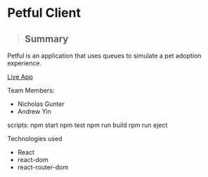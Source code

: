 <!-- Both repos in this project should have README.md files.

Put all your team members names on the README.md for both client and server
The client's README should reflect the introduction present in your app, and link to the live app.
Include screenshots if you can!
The server's README should explain how other developers would consume (or use) your API, and provide example requests and responses.
Both READMEs should also explain the tech stacks used in the repo, for the benefit of developers who might want to work on your project. -->

Petful Client
==============

>## Summary

Petful is an application that uses queues to simulate a pet adoption experience.

[Live App](https://petfulandrewnick.ygnick.now.sh/Pets)

Team Members:
* Nicholas Gunter
* Andrew Yin

scripts:
npm start
npm test 
npm run build
rpm run eject

Technologies used
* React
* react-dom
* react-router-dom



